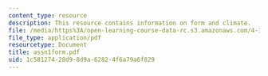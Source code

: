 ```yaml
---
content_type: resource
description: This resource contains information on form and climate.
file: /media/https%3A/open-learning-course-data-rc.s3.amazonaws.com/4-144-architectural-design-level-ii-new-orleans-studio-spring-2006/1c58127428d98d9a62824f6a79a6f829_assn1form.pdf
file_type: application/pdf
resourcetype: Document
title: assn1form.pdf
uid: 1c581274-28d9-8d9a-6282-4f6a79a6f829
---
```

